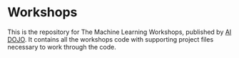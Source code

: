 # Workshops

This is the repository for The Machine Learning Workshops, published by [AI DOJO](https://www.youtube.com/watch?v=LLAgke7QprM&list=RDMM4haurn3S8z8&index=22). It contains all the workshops code with supporting project files necessary to work through the code.
